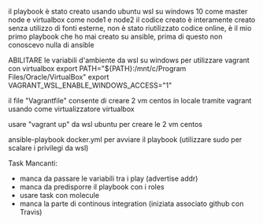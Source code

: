 
il playbook è stato creato usando ubuntu wsl su windows 10 come master node e virtualbox come node1 e node2
il codice creato è interamente creato senza utilizzo di fonti esterne, non è stato riutilizzato codice online,
è il mio primo playbook che ho mai creato su ansible, prima di questo non conoscevo nulla di ansible


ABILITARE le variabili d'ambiente da wsl su windows per utilizzare vagrant con virtualbox
export PATH="${PATH}:/mnt/c/Program Files/Oracle/VirtualBox"
export VAGRANT_WSL_ENABLE_WINDOWS_ACCESS="1"

il file "Vagrantfile" consente di creare 2 vm centos in locale tramite vagrant usando come virtualizzatore virtualbox

usare "vagrant up" da wsl ubuntu per creare le 2 vm centos

ansible-playbook docker.yml per avviare il playbook (utilizzare sudo per scalare i privilegi da wsl)

Task Mancanti:
- manca da passare le variabili tra i play (advertise addr)
- manca da predisporre il playbook con i roles
- usare task con molecule
- manca la parte di continous integration (iniziata associato github con Travis)